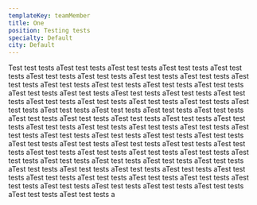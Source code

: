 ```yaml
---
templateKey: teamMember
title: One
position: Testing tests
specialty: Default
city: Default
---
```

Test test tests aTest test tests aTest test tests aTest test tests aTest test tests aTest test tests aTest test tests aTest test tests aTest test tests aTest test tests aTest test tests aTest test tests aTest test tests aTest test tests aTest test tests aTest test tests aTest test tests aTest test tests aTest test tests aTest test tests aTest test tests aTest test tests aTest test tests aTest test tests aTest test tests aTest test tests aTest test tests aTest test tests aTest test tests aTest test tests aTest test tests aTest test tests aTest test tests aTest test tests aTest test tests aTest test tests aTest test tests aTest test tests aTest test tests aTest test tests aTest test tests aTest test tests aTest test tests aTest test tests aTest test tests aTest test tests aTest test tests aTest test tests aTest test tests aTest test tests aTest test tests aTest test tests aTest test tests aTest test tests aTest test tests aTest test tests aTest test tests aTest test tests aTest test tests aTest test tests aTest test tests aTest test tests aTest test tests aTest test tests aTest test tests aTest test tests aTest test tests aTest test tests aTest test tests aTest test tests aTest test tests aTest test tests a
